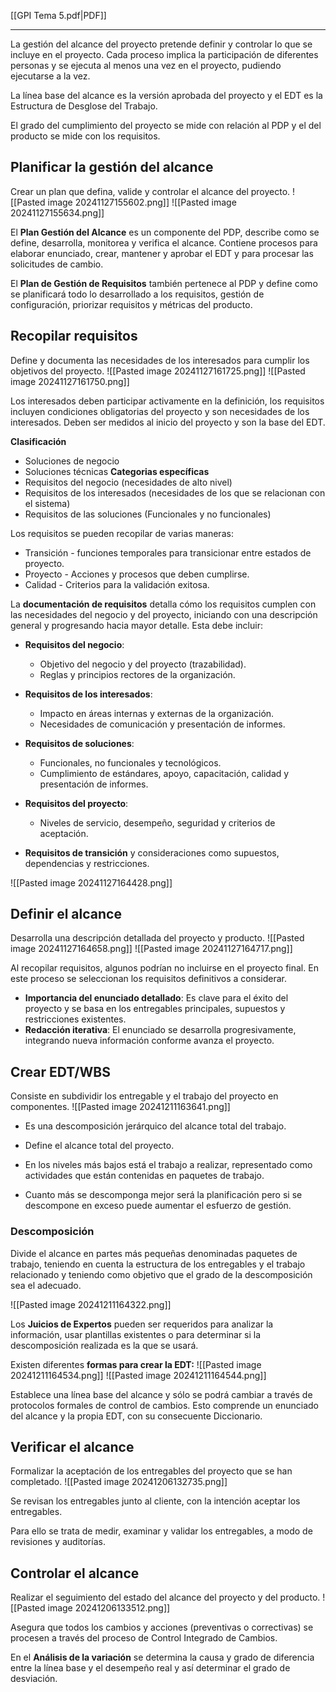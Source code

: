 [[GPI Tema 5.pdf|PDF]]
___
La gestión del alcance del proyecto pretende definir y controlar lo que se incluye en el proyecto.
Cada proceso implica la participación de diferentes personas y se ejecuta al menos una vez en el proyecto, pudiendo ejecutarse a la vez.

La línea base del alcance es la versión aprobada del proyecto y el EDT es la Estructura de Desglose del Trabajo.

El grado del cumplimiento del proyecto se mide con relación al PDP y el del producto se mide con los requisitos.

## Planificar la gestión del alcance
Crear un plan que defina, valide y controlar el alcance del proyecto.
![[Pasted image 20241127155602.png]]
![[Pasted image 20241127155634.png]]

El **Plan Gestión del Alcance** es un componente del PDP, describe como se define, desarrolla, monitorea y verifica el alcance. Contiene procesos para elaborar enunciado, crear, mantener y aprobar el EDT y para procesar las solicitudes de cambio.

El **Plan de Gestión de Requisitos** también pertenece al PDP y define como se planificará todo lo desarrollado a los requisitos, gestión de configuración, priorizar requisitos y métricas del producto.
## Recopilar requisitos
Define y documenta las necesidades de los interesados para cumplir los objetivos del proyecto.
![[Pasted image 20241127161725.png]]
![[Pasted image 20241127161750.png]]

Los interesados deben participar activamente en la definición, los requisitos incluyen condiciones obligatorias del proyecto y son necesidades de los interesados. Deben ser medidos al inicio del proyecto y son la base del EDT.

**Clasificación**
+ Soluciones de negocio
+ Soluciones técnicas
**Categorias específicas**
+ Requisitos del negocio (necesidades de alto nivel)
+ Requisitos de los interesados (necesidades de los que se relacionan con el sistema)
+ Requisitos de las soluciones (Funcionales y no funcionales)

Los requisitos se pueden recopilar de varias maneras:
+ Transición - funciones temporales para transicionar entre estados de proyecto.
+ Proyecto - Acciones y procesos que deben cumplirse.
+ Calidad - Criterios para la validación exitosa.

La **documentación de requisitos** detalla cómo los requisitos cumplen con las necesidades del negocio y del proyecto, iniciando con una descripción general y progresando hacia mayor detalle. Esta debe incluir:

+ **Requisitos del negocio**:
    - Objetivo del negocio y del proyecto (trazabilidad).
    - Reglas y principios rectores de la organización.

+ **Requisitos de los interesados**:
    - Impacto en áreas internas y externas de la organización.
    - Necesidades de comunicación y presentación de informes.

+ **Requisitos de soluciones**:
	+ Funcionales, no funcionales y tecnológicos.
	+ Cumplimiento de estándares, apoyo, capacitación, calidad y presentación de informes.

+ **Requisitos del proyecto**:  
    - Niveles de servicio, desempeño, seguridad y criterios de aceptación.

+ **Requisitos de transición** y consideraciones como supuestos, dependencias y restricciones.

![[Pasted image 20241127164428.png]]
## Definir el alcance
Desarrolla una descripción detallada del proyecto y producto.
![[Pasted image 20241127164658.png]]
![[Pasted image 20241127164717.png]]

Al recopilar requisitos, algunos podrían no incluirse en el proyecto final. En este proceso se seleccionan los requisitos definitivos a considerar.

- **Importancia del enunciado detallado**: Es clave para el éxito del proyecto y se basa en los entregables principales, supuestos y restricciones existentes.
- **Redacción iterativa**: El enunciado se desarrolla progresivamente, integrando nueva información conforme avanza el proyecto.
## Crear EDT/WBS
Consiste en subdividir los entregable y el trabajo del proyecto en componentes.
![[Pasted image 20241211163641.png]]

+ Es una descomposición jerárquico del alcance total del trabajo.

+ Define el alcance total del proyecto.

+ En los niveles más bajos está el trabajo a realizar, representado como actividades que están contenidas en paquetes de trabajo. 

+ Cuanto más se descomponga mejor será la planificación pero si se descompone en exceso puede aumentar el esfuerzo de gestión.
### Descomposición
Divide el alcance en partes más pequeñas denominadas paquetes de trabajo, teniendo en cuenta la estructura de los entregables y el trabajo relacionado y teniendo como objetivo que el grado de la descomposición sea el adecuado.

![[Pasted image 20241211164322.png]]

Los **Juicios de Expertos** pueden ser requeridos para analizar la información, usar plantillas existentes o para determinar si la descomposición realizada es la que se usará.

Existen diferentes **formas para crear la EDT:**
![[Pasted image 20241211164534.png]]
![[Pasted image 20241211164544.png]]

Establece una línea base del alcance y sólo se podrá cambiar a través de protocolos formales de control de cambios. Esto comprende un enunciado del alcance y la propia EDT, con su consecuente Diccionario.
## Verificar el alcance
Formalizar la aceptación de los entregables del proyecto que se han completado.
![[Pasted image 20241206132735.png]]

Se revisan los entregables junto al cliente, con la intención aceptar los entregables.

Para ello se trata de medir, examinar y validar los entregables, a modo de revisiones y auditorías.
## Controlar el alcance
Realizar el seguimiento del estado del alcance del proyecto y del producto.
![[Pasted image 20241206133512.png]]

Asegura que todos los cambios y acciones (preventivas o correctivas) se procesen a través del proceso de Control Integrado de Cambios.

En el **Análisis de la variación** se determina la causa y grado de diferencia entre la línea base y el desempeño real y así determinar el grado de desviación.
